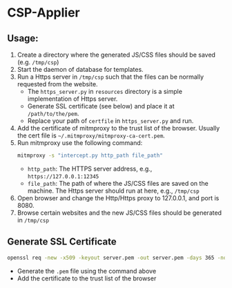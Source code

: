 # CSP-Applier

## Usage:

1. Create a directory where the generated JS/CSS files should be saved (e.g. `/tmp/csp`)
2. Start the daemon of database for templates.
3. Run a Https server in `/tmp/csp` such that the files can be normally requested from the website.
    * The `https_server.py` in `resources` directory is a simple implementation of Https server.
    * Generate SSL certificate (see below) and place it at `/path/to/the/pem`.
    * Replace your path of `certfile` in `https_server.py` and run.
4. Add the certificate of mitmproxy to the trust list of the browser. Usually the cert file
   is `~/.mitmproxy/mitmproxy-ca-cert.pem`.
5. Run mitmproxy use the following command:
    ```bash
    mitmproxy -s "intercept.py http_path file_path"
    ```
    * `http_path`: The HTTPS server address, e.g., `https://127.0.0.1:12345`
    * `file_path`: The path of where the JS/CSS files are saved on the machine.
      The Https server should run at here, e.g., `/tmp/csp`
6. Open browser and change the Http/Https proxy to 127.0.0.1, and port is 8080.
7. Browse certain websites and the new JS/CSS files should be generated in `/tmp/csp`

## Generate SSL Certificate

```bash
openssl req -new -x509 -keyout server.pem -out server.pem -days 365 -nodes
```

* Generate the `.pem` file using the command above
* Add the certificate to the trust list of the browser
